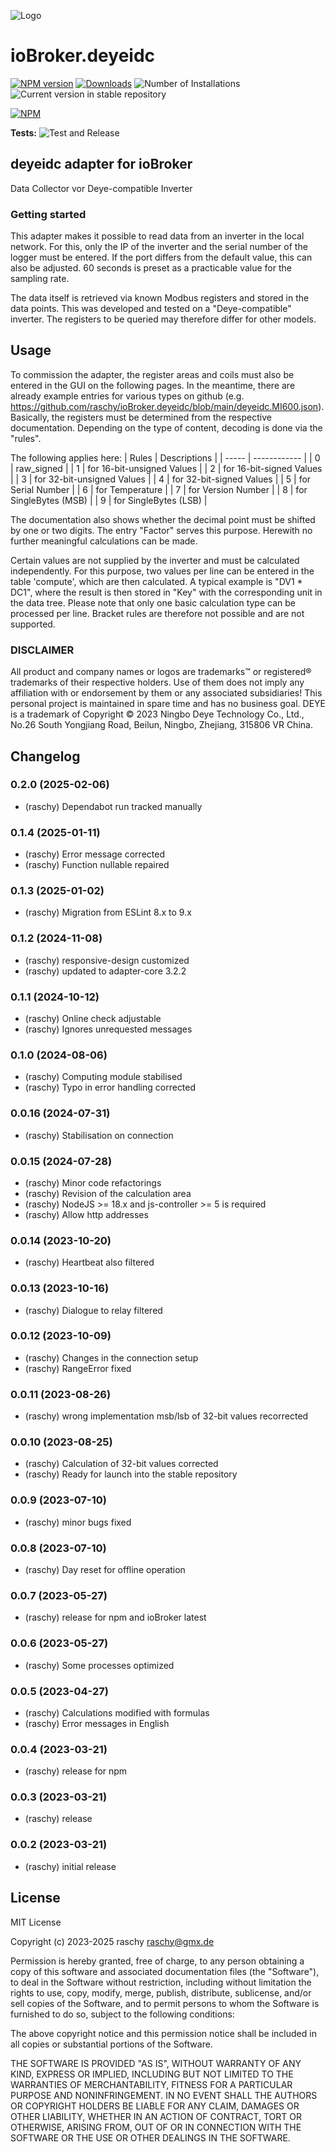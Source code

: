 ![Logo](admin/deyeidc.png)

# ioBroker.deyeidc

[![NPM version](https://img.shields.io/npm/v/iobroker.deyeidc.svg)](https://www.npmjs.com/package/iobroker.deyeidc)
[![Downloads](https://img.shields.io/npm/dm/iobroker.deyeidc.svg)](https://www.npmjs.com/package/iobroker.deyeidc)
![Number of Installations](https://iobroker.live/badges/deyeidc-installed.svg)
![Current version in stable repository](https://iobroker.live/badges/deyeidc-stable.svg)

[![NPM](https://nodei.co/npm/iobroker.deyeidc.png?downloads=true)](https://nodei.co/npm/iobroker.deyeidc/)

**Tests:** ![Test and Release](https://github.com/rasyxh/ioBroker.deyeidc/workflows/Test%20and%20Release/badge.svg)

## deyeidc adapter for ioBroker

Data Collector vor Deye-compatible Inverter

### Getting started

This adapter makes it possible to read data from an inverter in the local network. For this, only the IP of the inverter and the serial number of the logger must be entered. If the port differs from the default value, this can also be adjusted. 60 seconds is preset as a practicable value for the sampling rate.

The data itself is retrieved via known Modbus registers and stored in the data points. This was developed and tested on a "Deye-compatible" inverter. The registers to be queried may therefore differ for other models.

## Usage

To commission the adapter, the register areas and coils must also be entered in the GUI on the following pages. In the meantime, there are already example entries for various types on github (e.g. https://github.com/raschy/ioBroker.deyeidc/blob/main/deyeidc.MI600.json).
Basically, the registers must be determined from the respective documentation. Depending on the type of content, decoding is done via the "rules".

The following applies here:
| Rules | Descriptions |
| ----- | ------------ |
| 0 | raw_signed |
| 1 | for 16-bit-unsigned Values |
| 2 | for 16-bit-signed Values |
| 3 | for 32-bit-unsigned Values |
| 4 | for 32-bit-signed Values |
| 5 | for Serial Number |
| 6 | for Temperature |
| 7 | for Version Number |
| 8 | for SingleBytes (MSB) |
| 9 | for SingleBytes (LSB) |

The documentation also shows whether the decimal point must be shifted by one or two digits. The entry "Factor" serves this purpose. Herewith no further meaningful calculations can be made.

Certain values are not supplied by the inverter and must be calculated independently. For this purpose, two values per line can be entered in the table 'compute', which are then calculated.
A typical example is "DV1 \* DC1", where the result is then stored in "Key" with the corresponding unit in the data tree. Please note that only one basic calculation type can be processed per line. Bracket rules are therefore not possible and are not supported.

### DISCLAIMER

All product and company names or logos are trademarks™ or registered® trademarks of their respective holders. Use of them does not imply any affiliation with or endorsement by them or any associated subsidiaries! This personal project is maintained in spare time and has no business goal. DEYE is a trademark of Copyright © 2023 Ningbo Deye Technology Co., Ltd., No.26 South Yongjiang Road, Beilun, Ningbo, Zhejiang, 315806 VR China.

## Changelog

<!--
	Placeholder for the next version (at the beginning of the line):
	### **WORK IN PROGRESS**
-->
### 0.2.0 (2025-02-06)

- (raschy) Dependabot run tracked manually

### 0.1.4 (2025-01-11)

- (raschy) Error message corrected
- (raschy) Function nullable repaired

### 0.1.3 (2025-01-02)

- (raschy) Migration from ESLint 8.x to 9.x

### 0.1.2 (2024-11-08)

- (raschy) responsive-design customized
- (raschy) updated to adapter-core 3.2.2

### 0.1.1 (2024-10-12)

- (raschy) Online check adjustable
- (raschy) Ignores unrequested messages

### 0.1.0 (2024-08-06)

- (raschy) Computing module stabilised
- (raschy) Typo in error handling corrected

### 0.0.16 (2024-07-31)

- (raschy) Stabilisation on connection

### 0.0.15 (2024-07-28)

- (raschy) Minor code refactorings
- (raschy) Revision of the calculation area
- (raschy) NodeJS >= 18.x and js-controller >= 5 is required
- (raschy) Allow http addresses

### 0.0.14 (2023-10-20)

- (raschy) Heartbeat also filtered

### 0.0.13 (2023-10-16)

- (raschy) Dialogue to relay filtered

### 0.0.12 (2023-10-09)

- (raschy) Changes in the connection setup
- (raschy) RangeError fixed

### 0.0.11 (2023-08-26)

- (raschy) wrong implementation msb/lsb of 32-bit values recorrected

### 0.0.10 (2023-08-25)

- (raschy) Calculation of 32-bit values corrected
- (raschy) Ready for launch into the stable repository

### 0.0.9 (2023-07-10)

- (raschy) minor bugs fixed

### 0.0.8 (2023-07-10)

- (raschy) Day reset for offline operation

### 0.0.7 (2023-05-27)

- (raschy) release for npm and ioBroker latest

### 0.0.6 (2023-05-27)

- (raschy) Some processes optimized

### 0.0.5 (2023-04-27)

- (raschy) Calculations modified with formulas
- (raschy) Error messages in English

### 0.0.4 (2023-03-21)

- (raschy) release for npm

### 0.0.3 (2023-03-21)

- (raschy) release

### 0.0.2 (2023-03-21)

- (raschy) initial release

## License

MIT License

Copyright (c) 2023-2025 raschy <raschy@gmx.de>

Permission is hereby granted, free of charge, to any person obtaining a copy
of this software and associated documentation files (the "Software"), to deal
in the Software without restriction, including without limitation the rights
to use, copy, modify, merge, publish, distribute, sublicense, and/or sell
copies of the Software, and to permit persons to whom the Software is
furnished to do so, subject to the following conditions:

The above copyright notice and this permission notice shall be included in all
copies or substantial portions of the Software.

THE SOFTWARE IS PROVIDED "AS IS", WITHOUT WARRANTY OF ANY KIND, EXPRESS OR
IMPLIED, INCLUDING BUT NOT LIMITED TO THE WARRANTIES OF MERCHANTABILITY,
FITNESS FOR A PARTICULAR PURPOSE AND NONINFRINGEMENT. IN NO EVENT SHALL THE
AUTHORS OR COPYRIGHT HOLDERS BE LIABLE FOR ANY CLAIM, DAMAGES OR OTHER
LIABILITY, WHETHER IN AN ACTION OF CONTRACT, TORT OR OTHERWISE, ARISING FROM,
OUT OF OR IN CONNECTION WITH THE SOFTWARE OR THE USE OR OTHER DEALINGS IN THE
SOFTWARE.
